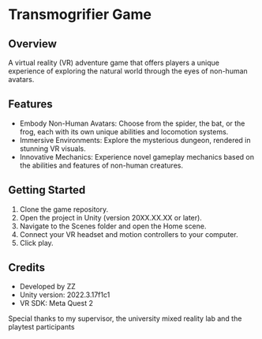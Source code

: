 # Transmogrifier Game
## Overview
A virtual reality (VR) adventure game that offers players a unique experience of exploring the natural world through the eyes of non-human avatars. 

## Features
- Embody Non-Human Avatars: Choose from the spider, the bat, or the frog, each with its own unique abilities and locomotion systems.
- Immersive Environments: Explore the mysterious dungeon, rendered in stunning VR visuals.
- Innovative Mechanics: Experience novel gameplay mechanics based on the abilities and features of non-human creatures.

## Getting Started
1. Clone the game repository.
2. Open the project in Unity (version 20XX.XX.XX or later).
3. Navigate to the Scenes folder and open the Home scene.
4. Connect your VR headset and motion controllers to your computer.
5. Click play.

## Credits
- Developed by ZZ
- Unity version: 2022.3.17f1c1
- VR SDK: Meta Quest 2

Special thanks to my supervisor, the university mixed reality lab and the playtest participants
